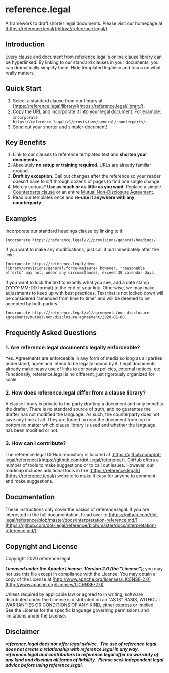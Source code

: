 # reference.legal

A framework to draft shorter legal documents.  Please visit our homepage at [https://reference.legal/](https://reference.legal/).

## Introduction

Every clause and document from reference.legal's online clause library can be hyperlinked.  By linking to our standard clauses in your documents, you can dramatically simplify them.  Hide templated legalese and focus on what really matters.

## Quick Start

1. Select a standard clause from our library at [https://reference.legal/library/](https://reference.legal/library/).
2. Copy the URL and incorporate it into your legal document.  For example:  `Incorporate https://reference.legal/v1/provisions/general/counterparts/.`
3. Send out your shorter and simpler document!

## Key Benefits

1. Link to our clauses to reference templated text and **shorten your documents**.
2. Absolutely **no setup or training required**.  URLs are already familiar ground.
3. **Draft by exception**.  Call out changes after the reference so your reader doesn't have to sift through dozens of pages to find one single change.
4. Merely curious?  **Use as much or as little as you want**.  Replace a simple [Counterparts clause](https://reference.legal/demo-library/provisions/general/counterparts/) or an entire [Mutual Non-Disclosure Agreement](https://reference.legal/demo-library/forms/confidentiality/mutual-non-disclosure/).
5. Read our templates once and **re-use it anywhere with any counterparty**.

## Examples

Incorporate our standard headings clause by linking to it:

`Incorporate https://reference.legal/v1/provisions/general/headings/.`

If you want to make any modifications, just call it out immediately after the link:

`Incorporate https://reference.legal/demo-library/provisions/general/force-majeure/ however, "reasonable efforts" may not, under any circumstances, exceed 30 calendar days.`

If you want to lock the text to exactly what you see, add a date stamp (YYYY-MM-DD format) to the end of your link.  Otherwise, we may make adjustments to keep up with best practices.  Text that is not locked down will be considered "amended from time to time" and will be deemed to be accepted by both parties.

`Incorporate https://reference.legal/v1/agreements/non-disclosure-agreements/mutual-non-disclosure-agreement/2020-01-08.`

## Frequently Asked Questions

### 1. Are reference.legal documents legally enforceable?

Yes.  Agreements are enforceable in any form of media so long as all parties understand, agree and intend to be legally bound by it.  Legal documents already make heavy use of links to corporate policies, external notices, etc.  Functionally, reference.legal is no different, just rigorously organized for scale.

### 2. How does reference.legal differ from a clause library?

A clause library is private to the party drafting a document and only benefits the drafter.  There is no standard source of truth, and no guarantee the drafter has not modified the language.  As such, the counterparty does not save any time at all.  They are forced to read the document from top to bottom no matter which clause library is used and whether the language has been modified or not.

### 3. How can I contribute?

The reference.legal GitHub repository is located at [https://github.com/dot-legal/reference/](https://github.com/dot-legal/reference/).  GitHub offers a number of tools to make suggestions or to call out issues.  However, our roadmap includes additional tools in the [https://reference.legal/](https://reference.legal/) website to make it easy for anyone to comment and make suggestions.

## Documentation

These instructions only cover the basics of reference.legal.  If you are interested in the full documentation, head over to [https://github.com/dot-legal/reference/blob/master/docs/interpretation-reference.md/](https://github.com/dot-legal/reference/blob/master/docs/interpretation-reference.md/).

## Copyright and License

Copyright 2020 reference.legal

***Licensed under the Apache License, Version 2.0 (the "License")***; you may not use this file except in compliance with the License. You may obtain a copy of the License at [http://www.apache.org/licenses/LICENSE-2.0](http://www.apache.org/licenses/LICENSE-2.0).

Unless required by applicable law or agreed to in writing, software distributed under the License is distributed on an "AS IS" BASIS, WITHOUT WARRANTIES OR CONDITIONS OF ANY KIND, either express or implied. See the License for the specific language governing permissions and limitations under the License.

## Disclaimer

***reference.legal does not offer legal advice.  The use of reference.legal does not create a relationship with reference.legal in any way.  reference.legal and contributors to reference.legal offer no warranty of any kind and disclaim all forms of liability.  Please seek independent legal advice before using reference.legal.***